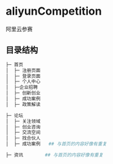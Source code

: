 # aliyunCompetition
阿里云参赛

## 目录结构

```bash
├─ 首页
│  ├─ 注册页面
│  ├─ 登录页面
│  ├─ 个人中心
│  ├─企业招聘
│  ├─ 创新创业
│  ├─ 成功案例
│  ├─ 政策解读

├─ 论坛
│  ├─ 关注领域
│  ├─ 创业咨询
│  ├─ 交流空间
│  ├─ 找合伙人
│  ├─ 成功案例   ## 与首页的内容好像有重复

├─ 资讯		 ## 与首页的内容好像有重复
```
```bash
